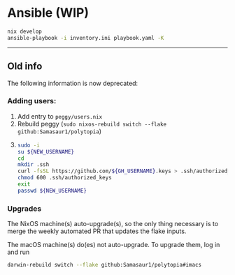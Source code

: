 # Ansible (WIP)

```bash
nix develop
ansible-playbook -i inventory.ini playbook.yaml -K
```

---

## Old info

The following information is now deprecated:

### Adding users:

1. Add entry to `peggy/users.nix`
2. Rebuild peggy (`sudo nixos-rebuild switch --flake github:Samasaur1/polytopia`)
3.
    ```bash
    sudo -i
    su ${NEW_USERNAME}
    cd
    mkdir .ssh
    curl -fsSL https://github.com/${GH_USERNAME}.keys > .ssh/authorized_keys
    chmod 600 .ssh/authorized_keys
    exit
    passwd ${NEW_USERNAME}
    ```

### Upgrades

The NixOS machine(s) auto-upgrade(s), so the only thing necessary is to merge the weekly automated PR that updates the flake inputs.

The macOS machine(s) do(es) not auto-upgrade. To upgrade them, log in and run
```bash
darwin-rebuild switch --flake github:Samasaur1/polytopia#imacs
```
